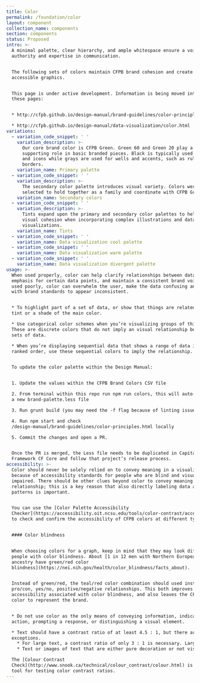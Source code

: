 ```yaml
---
title: Color
permalink: /foundation/color
layout: component
collection_name: components
section: components
status: Proposed
intro: >-
  A minimal palette, clear hierarchy, and ample whitespace ensure a voice of
  authority and expertise in communication.


  The following sets of colors maintain CFPB brand cohesion and create
  accessible graphics.


  This page is under active development. Information is being moved into it from
  these pages:


  * http://cfpb.github.io/design-manual/brand-guidelines/color-principles.html

  * http://cfpb.github.io/design-manual/data-visualization/color.html
variations:
  - variation_code_snippet: ' '
    variation_description: >-
      Our core brand color is CFPB Green. Green 60 and Green 20 play a
      supporting role in basic branded pieces. Black is typically used for type
      and icons while grays are used for wells and accents, such as rules and
      borders.
    variation_name: Primary palette
  - variation_code_snippet: ' '
    variation_description: >-
      The secondary color palette introduces visual variety. Colors were
      selected to hold together as a family and coordinate with CFPB Green.
    variation_name: Secondary colors
  - variation_code_snippet: ' '
    variation_description: >-
      Tints expand upon the primary and secondary color palettes to help create
      visual cohesion when incorporating complex illustrations and data
      visualizations.
    variation_name: Tints
  - variation_code_snippet: ' '
    variation_name: Data visualization cool palette
  - variation_code_snippet: ' '
    variation_name: Data visualization warm palette
  - variation_code_snippet: ' '
    variation_name: Data visualization divergent palette
usage: >-
  When used properly, color can help clarify relationships between data, provide
  emphasis for certain data points, and maintain a consistent brand voice. When
  used poorly, color can overwhelm the user, make the data confusing and break
  with brand standards to appear inconsistent.


  * To highlight part of a set of data, or show that things are related, use a
  tint or a shade of the main color.

  * Use categorical color schemes when you’re visualizing groups of things.
  These are discrete colors that do not imply an visual relationship between the
  sets of data.

  * When you’re displaying sequential data that shows a range of data in a
  ranked order, use these sequential colors to imply the relationship.


  To update the color palette within the Design Manual:


  1. Update the values within the CFPB Brand Colors CSV file

  2. From terminal within this repo run npm run colors, this will auto-generate
  a new brand-palette.less file

  3. Run grunt build (you may need the -f flag because of linting issues)

  4. Run npm start and check
  /design-manual/brand-guidelines/color-principles.html locally

  5. Commit the changes and open a PR.


  Once the PR is merged, the Less file needs to be duplicated in Capital
  Framework CF Core and follow that project’s release process.
accessibility: >-
  Color should never be solely relied on to convey meaning in a visualization
  because of accessibility standards for people who are blind and visually
  impaired. There should be other clues beyond color to convey meaning or
  relationship; this is a key reason that also directly labeling data and using
  patterns is important.


  You can use the [Color Palette Accessibility
  Checker](https://accessibility.oit.ncsu.edu/tools/color-contrast/accessible-color-palette.php?&colors=1e9642,20aa3f,66c368,addc91,c7e5b3,e2efd8,005e5d,257675,579695,89b6b5,b4d2d1,d4e7e6,0050b4,0072ce,4497dc,7eb7e8,afd2f2,d6e8fa,002d72,254b87,5674a3,889cc0,b3c0d9,d3daeb,a01b68,b4267a,c55998,d486b2,e3b2cc,f0d8e2,b63014,d14124,dd735d,e79e8e,f0c3b8,f7e0d9,dc731c,ff9e1b,ffb858,ffce8d,ffe1b9,fff0dd,745745,8a6c57,a18573,baa496,d3c5bc,e7ddd7,101820,43484e,5a5d61,75787b,919395,b4b5b6,d2d3d5,e7e8e9,f7f8f9,ffffff&main=ffffff&level=AA)
  to check and confirm the accessibility of CFPB colors at different type sizes.


  #### Color blindness


  When choosing colors for a graph, keep in mind that they may look different to
  people with color blindness. About [1 in 12 men with Northern European
  ancestry have green/red color
  blindness](https://nei.nih.gov/health/color_blindness/facts_about).


  Instead of green/red, the teal/red color combination should used instead for
  pro/con, yes/no, positive/negative relationships. This both improves
  accessibility associated with color blindness, and also leaves the CFPB green
  color to represent the brand.


  * Do not use color as the only means of conveying information, indicating an
  action, prompting a response, or distinguishing a visual element.

  * Text should have a contrast ratio of at least 4.5 : 1, but there are
  exceptions.
    * For large text, a contrast ratio of only 3 : 1 is necessary. Large regular text is at least 18pt/24px, while large bold text is 14pt/18px.
    * Text or images of text that are either pure decoration or not visible, or are part of a logo, picture that contains significant other visual content, or inactive UI components (like disabled form controls) do not have a color contrast requirement.

  The [Colour Contrast
  Check](http://www.snook.ca/technical/colour_contrast/colour.html) is a nice
  tool for testing color contrast ratios.
---
```


